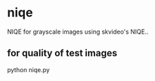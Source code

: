 # niqe
NIQE for grayscale images using skvideo's NIQE..

## for quality of test images
python niqe.py 
